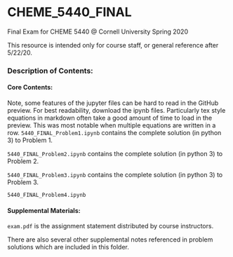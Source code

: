 # CHEME_5440_FINAL
Final Exam for CHEME 5440 @ Cornell University Spring 2020

This resource is intended only for course staff, or general reference after 5/22/20.

### Description of Contents:

#### Core Contents:

Note, some features of the jupyter files can be hard to read in the GitHub preview.  For best readability, download the ipynb files.  Particularly tex style equations in markdown often take a good amount of time to load in the preview.  This was most notable when multiple equations are written in a row. 
`5440_FINAL_Problem1.ipynb` contains the complete solution (in python 3) to Problem 1.

`5440_FINAL_Problem2.ipynb` contains the complete solution (in python 3) to Problem 2.

`5440_FINAL_Problem3.ipynb` contains the complete solution (in python 3) to Problem 3.

`5440_FINAL_Problem4.ipynb` 

#### Supplemental Materials:

`exam.pdf` is the assignment statement distributed by course instructors.

There are also several other supplemental notes referenced in problem solutions which are included in this folder.
